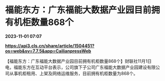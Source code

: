 # 福能东方：广东福能大数据产业园目前拥有机柜数量868个

**2023-11-01 07:07**

**https://api3.cls.cn/share/article/1504451?os=web&sv=7.7.5&app=CailianpressWeb**

【福能东方：广东福能大数据产业园目前拥有机柜数量868个】财联社11月1日电，福能东方在互动平台表示，公司旗下子公司广东福能大数据产业园建设有限公司从事机柜租用、上架及网络运维服务，目前拥有机柜数量为868个。